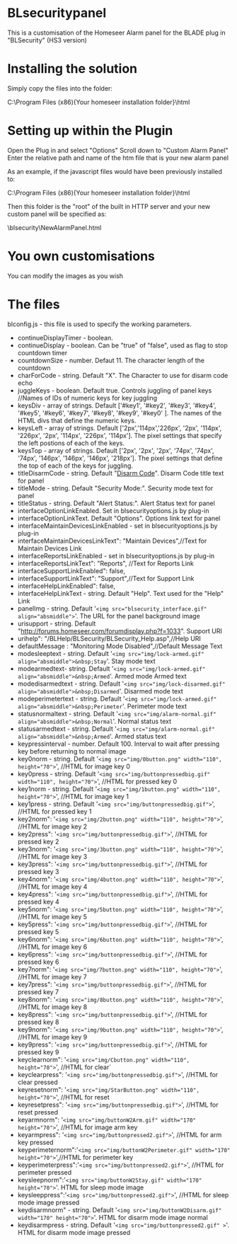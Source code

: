 # BLsecuritypanel
This is a customisation of the Homeseer Alarm panel for the BLADE plug in "BLSecurity" (HS3 version)

# Installing the solution
Simply copy the files into the folder:

C:\Program Files (x86)\{Your homeseer installation folder}\html

# Setting up within the Plugin
Open the Plug in and select "Options"
Scroll down to "Custom Alarm Panel"
Enter the relative path and name of the htm file that is your new alarm panel

As an example, if the javascript files would have been previously installed to:

C:\Program Files (x86)\{Your homeseer installation folder}\html

Then this folder is the "root" of the built in HTTP server and your new custom panel will be specified as:

\blsecurity\NewAlarmPanel.html

# You own customisations
You can modify the images as you wish

# The files
blconfig.js - this file is used to specify the working parameters.  

- continueDisplayTimer - boolean.
- continueDisplay - boolean.  Can be "true" of "false",  used as flag to stop countdown timer
- countdownSize - number. Defaut 11.  The character length of the countdown 
- charForCode - string.  Default "X".  The Character to use for disarm code echo
- juggleKeys - boolean.  Default true.  Controls juggling of panel keys
	//Names of IDs of numeric keys for key juggling
- keysDiv - array of strings.  Default ['#key1', '#key2', '#key3', '#key4', '#key5', '#key6', '#key7', '#key8', '#key9', '#key0' ].  The names of the HTML divs that define the numeric keys.
- keysLeft - array of strings.  Default ['2px','114px','226px', '2px', '114px', '226px', '2px', '114px', '226px', '114px'].  The pixel settings that specify the left postions of each of the keys.
- keysTop - array of strings.  Default ['2px', '2px', '2px', '74px', '74px', '74px', '146px', '146px', '146px', '218px'].  The pixel settings that define the top of each of the keys for juggling.
- titleDisarmCode - string.  Default "<u>Disarm Code</u>".  Disarm Code title text for panel
- titleMode - string.  Default "Security Mode:".  Security mode text for panel
- titleStatus - string.  Default "Alert Status:".  Alert Status text for panel
- interfaceOptionLinkEnabled. Set in blsecurityoptions.js by plug-in
- interfaceOptionLinkText. Default "Options".  Options link text for panel
- interfaceMaintainDevicesLinkEnabled - set in blsecurityoptions.js by plug-in
- interfaceMaintainDevicesLinkText": "Maintain Devices",//Text for Maintain Devices Link
- interfaceReportsLinkEnabled - set in blsecurityoptions.js by plug-in
- interfaceReportsLinkText": "Reports", //Text for Reports Link
- interfaceSupportLinkEnabled": false,
- interfaceSupportLinkText": "Support",//Text for Support Link
- interfaceHelpLinkEnabled": false,
- interfaceHelpLinkText - string. Default "Help".  Text used for the "Help" Link
- panelImg - string. Default '`<img src="blsecurity_interface.gif" align="absmiddle">`'.  The URL for the panel background image
- urisupport - string. Default "http://forums.homeseer.com/forumdisplay.php?f=1033".  Support URI
- urihelp": "/BLHelp/BLSecurity/BLSecurity_Help.asp",//Help URI
- defaultMessage : "Monitoring Mode Disabled",//Default Message Text
- modesleeptext - string.  Default '`<img src="img/lock-armed.gif" align="absmiddle">&nbsp;Stay`'.  Stay mode text
- modearmedtext- string.  Default '`<img src="img/lock-armed.gif" align="absmiddle">&nbsp;Armed`'.  Armed mode Armed text
- modedisarmedtext - string. Default '`<img src="img/lock-disarmed.gif" align="absmiddle">&nbsp;Disarmed`'. Disarmed mode text
- modeperimetertext - string. Default '`<img src="img/lock-armed.gif" align="absmiddle">&nbsp;Perimeter`'.  Perimeter mode text
- statusnormaltext - string. Default '`<img src="img/alarm-normal.gif" align="absmiddle">&nbsp;Normal`'.  Normal status text
- statusarmedtext - string. Default '`<img src="img/alarm-normal.gif" align="absmiddle">&nbsp;Armed`'. Armed status text
- keypressinterval - number.  Default 100.  Interval to wait after pressing key before returning to normal image
- key0norm - string.  Default '`<img src="img/0button.png" width="110", height="70">`',              //HTML for image key 0
- key0press - string.  Default '`<img src="img/buttonpressedbig.gif" width="110", height="70">`',        //HTML for pressed key 0
- key1norm - string.  Default '`<img src="img/1button.png" width="110", height="70">`',              //HTML for image key 1
- key1press - string.  Default '`<img src="img/buttonpressedbig.gif">`',       //HTML for pressed key 1
- key2norm": '`<img src="img/2button.png" width="110", height="70">`',              //HTML for image key 2
- key2press": '`<img src="img/buttonpressedbig.gif">`',       //HTML for pressed key 2
- key3norm": '`<img src="img/3button.png" width="110", height="70">`',              //HTML for image key 3
- key3press": '`<img src="img/buttonpressedbig.gif">`',       //HTML for pressed key 3
- key4norm": '`<img src="img/4button.png" width="110", height="70">`',              //HTML for image key 4
- key4press": '`<img src="img/buttonpressedbig.gif">`',       //HTML for pressed key 4
- key5norm": '`<img src="img/5button.png" width="110", height="70">`',              //HTML for image key 5
- key5press": '`<img src="img/buttonpressedbig.gif">`',       //HTML for pressed key 5
- key6norm": '`<img src="img/6button.png" width="110", height="70">`',              //HTML for image key 6
- key6press": '`<img src="img/buttonpressedbig.gif">`',       //HTML for pressed key 6
- key7norm": '`<img src="img/7button.png" width="110", height="70">`',              //HTML for image key 7
- key7press": '`<img src="img/buttonpressedbig.gif">`',       //HTML for pressed key 7
- key8norm": '`<img src="img/8button.png" width="110", height="70">`',              //HTML for image key 8
- key8press": '`<img src="img/buttonpressedbig.gif">`',       //HTML for pressed key 8
- key9norm": '`<img src="img/9button.png" width="110", height="70">`',              //HTML for image key 9
- key9press": '`<img src="img/buttonpressedbig.gif">`',       //HTML for pressed key 9
- keyclearnorm": '`<img src="img/Cbutton.png" width="110", height="70">`',        //HTML for clear`
- keyclearpress": '`<img src="img/buttonpressedbig.gif">`',   //HTML for clear pressed
- keyresetnorm": '`<img src="img/StarButton.png" width="110", height="70">`',         //HTML for reset 
- keyresetpress": '`<img src="img/buttonpressedbig.gif">`',    //HTML for reset pressed
- keyarmnorm": '`<img src="img/buttonW2Arm.gif" width="170" height="70">`',            //HTML for image arm key
- keyarmpress": '`<img src="img/buttonpressed2.gif">`',        //HTML for arm key pressed
- keyperimeternorm":'`<img src="img/buttonW2Perimeter.gif" width="170" height="70">`',//HTML for perimeter key
- keyperimeterpress":'`<img src="img/buttonpressed2.gif">`',  //HTML for perimeter pressed
- keysleepnorm":'`<img src="img/buttonW2Stay.gif" width="170" height="70">`'. HTML for sleep mode image
- keysleeppress":'`<img src="img/buttonpressed2.gif">`',      //HTML for sleep mode image pressed
- keydisarmnorm" - string. Default '`<img src="img/buttonW2Disarm.gif" width="170" height="70">`'. HTML for disarm mode image normal
- keydisarmpress - string.  Default '`<img src="img/buttonpressed2.gif" >`'.  HTML for disarm mode image pressed
